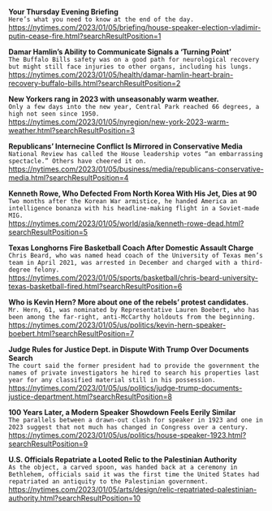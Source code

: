 **Your Thursday Evening Briefing**\
`Here’s what you need to know at the end of the day.`\
https://nytimes.com/2023/01/05/briefing/house-speaker-election-vladimir-putin-cease-fire.html?searchResultPosition=1

**Damar Hamlin’s Ability to Communicate Signals a ‘Turning Point’**\
`The Buffalo Bills safety was on a good path for neurological recovery but might still face injuries to other organs, including his lungs.`\
https://nytimes.com/2023/01/05/health/damar-hamlin-heart-brain-recovery-buffalo-bills.html?searchResultPosition=2

**New Yorkers rang in 2023 with unseasonably warm weather.**\
`Only a few days into the new year, Central Park reached 66 degrees, a high not seen since 1950.`\
https://nytimes.com/2023/01/05/nyregion/new-york-2023-warm-weather.html?searchResultPosition=3

**Republicans’ Internecine Conflict Is Mirrored in Conservative Media**\
`National Review has called the House leadership votes “an embarrassing spectacle.” Others have cheered it on.`\
https://nytimes.com/2023/01/05/business/media/republicans-conservative-media.html?searchResultPosition=4

**Kenneth Rowe, Who Defected From North Korea With His Jet, Dies at 90**\
`Two months after the Korean War armistice, he handed America an intelligence bonanza with his headline-making flight in a Soviet-made MIG.`\
https://nytimes.com/2023/01/05/world/asia/kenneth-rowe-dead.html?searchResultPosition=5

**Texas Longhorns Fire Basketball Coach After Domestic Assault Charge**\
`Chris Beard, who was named head coach of the University of Texas men’s team in April 2021, was arrested in December and charged with a third-degree felony.`\
https://nytimes.com/2023/01/05/sports/basketball/chris-beard-university-texas-basketball-fired.html?searchResultPosition=6

**Who is Kevin Hern? More about one of the rebels’ protest candidates.**\
`Mr. Hern, 61, was nominated by Representative Lauren Boebert, who has been among the far-right, anti-McCarthy holdouts from the beginning.`\
https://nytimes.com/2023/01/05/us/politics/kevin-hern-speaker-boebert.html?searchResultPosition=7

**Judge Rules for Justice Dept. in Dispute With Trump Over Documents Search**\
`The court said the former president had to provide the government the names of private investigators he hired to search his properties last year for any classified material still in his possession.`\
https://nytimes.com/2023/01/05/us/politics/judge-trump-documents-justice-department.html?searchResultPosition=8

**100 Years Later, a Modern Speaker Showdown Feels Eerily Similar**\
`The parallels between a drawn-out clash for speaker in 1923 and one in 2023 suggest that not much has changed in Congress over a century.`\
https://nytimes.com/2023/01/05/us/politics/house-speaker-1923.html?searchResultPosition=9

**U.S. Officials Repatriate a Looted Relic to the Palestinian Authority**\
`As the object, a carved spoon, was handed back at a ceremony in Bethlehem, officials said it was the first time the United States had repatriated an antiquity to the Palestinian government.`\
https://nytimes.com/2023/01/05/arts/design/relic-repatriated-palestinian-authority.html?searchResultPosition=10

